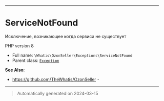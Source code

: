 ***

# ServiceNotFound

Исключение, возникающее когда
сервиса не существует

PHP version 8

* Full name: `\Whatis\OzonSeller\Exceptions\ServiceNotFound`
* Parent class: [`Exception`](../../../Exception.md)

**See Also:**

* https://github.com/TheWhatis/OzonSeller - 






***
> Automatically generated on 2024-03-15
